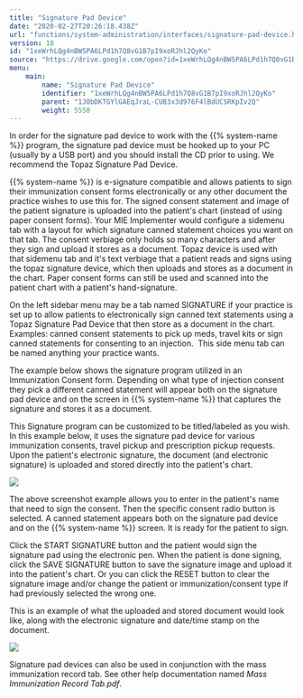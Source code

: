 ```yaml
---
title: "Signature Pad Device"
date: "2020-02-27T20:26:18.438Z"
url: "functions/system-administration/interfaces/signature-pad-device.html"
version: 18
id: "1xeWrhLQg4nBW5PA6LPd1h7Q8vG1B7pI9xoRJhl2QyKo"
source: "https://drive.google.com/open?id=1xeWrhLQg4nBW5PA6LPd1h7Q8vG1B7pI9xoRJhl2QyKo"
menu:
    main:
        name: "Signature Pad Device"
        identifier: "1xeWrhLQg4nBW5PA6LPd1h7Q8vG1B7pI9xoRJhl2QyKo"
        parent: "1J0bDKTGYlGAEqJraL-CUB3x3d976F4lBdUCSRKpIv2Q"
        weight: 5550
---
```

In order for the signature pad device to work with the {{% system-name %}} program, the signature pad device must be hooked up to your PC (usually by a USB port) and you should install the CD prior to using. We recommend the Topaz Signature Pad Device.

{{% system-name %}} is e-signature compatible and allows patients to sign their immunization consent forms electronically or any other document the practice wishes to use this for. The signed consent statement and image of the patient signature is uploaded into the patient's chart (instead of using paper consent forms). Your MIE Implementer would configure a sidemenu tab with a layout for which signature canned statement choices you want on that tab. The consent verbiage only holds so many characters and after they sign and upload it stores as a document. Topaz device is used with that sidemenu tab and it's text verbiage that a patient reads and signs using the topaz signature device, which then uploads and stores as a document in the chart. Paper consent forms can still be used and scanned into the patient chart with a patient's hand-signature.

On the left sidebar menu may be a tab named SIGNATURE if your practice is set up to allow patients to electronically sign canned text statements using a Topaz Signature Pad Device that then store as a document in the chart. Examples: canned consent statements to pick up meds, travel kits or sign canned statements for consenting to an injection.  This side menu tab can be named anything your practice wants.

The example below shows the signature program utilized in an Immunization Consent form. Depending on what type of injection consent they pick a different canned statement will appear both on the signature pad device and on the screen in {{% system-name %}} that captures the signature and stores it as a document.

This Signature program can be customized to be titled/labeled as you wish. In this example below, it uses the signature pad device for various immunization consents, travel pickup and prescription pickup requests. Upon the patient's electronic signature, the document (and electronic signature) is uploaded and stored directly into the patient's chart.

![](signature-pad-device.images/image1.png)

The above screenshot example allows you to enter in the patient's name that need to sign the consent. Then the specific consent radio button is selected. A canned statement appears both on the signature pad device and on the {{% system-name %}} screen. It is ready for the patient to sign.

Click the START SIGNATURE button and the patient would sign the signature pad using the electronic pen. When the patient is done signing, click the SAVE SIGNATURE button to save the signature image and upload it into the patient's chart. Or you can click the RESET button to clear the signature image and/or change the patient or immunization/consent type if had previously selected the wrong one.

This is an example of what the uploaded and stored document would look like, along with the electronic signature and date/time stamp on the document.

![](https://lh5.googleusercontent.com/zQu8RyApaoT0egH-xa_NpFWTedogUDDL7vlgPXSmnfhXKCPuw_gx_8EspGXEE96-YtN5Pc03gJ1yklq1iG8SBAiku836F7Cs-wYqBRVwWgdZr9yejonOhQVE4V6O_OOgJ50Xf_YuJvTbOkd-Lg)

Signature pad devices can also be used in conjunction with the mass immunization record tab. See other help documentation named *Mass Immunization Record Tab.pdf*.

